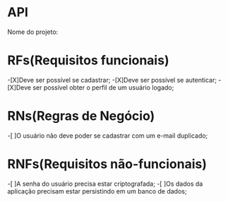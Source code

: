 # API

Nome do projeto:

# RFs(Requisitos funcionais)
-[X]Deve ser possível se cadastrar;
-[X]Deve ser possível se autenticar;
-[X]Deve ser possível obter o perfil de um usuário logado;

# RNs(Regras de Negócio)
-[ ]O usuário não deve poder se cadastrar com um e-mail duplicado;

# RNFs(Requisitos não-funcionais)
-[ ]A senha do usuário precisa estar criptografada;
-[ ]Os dados da aplicação precisam estar persistindo em um banco de dados;